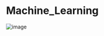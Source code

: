 # Machine_Learning
![image](https://github.com/user-attachments/assets/27b06d77-71c7-4e91-a624-982e407cd84a)

